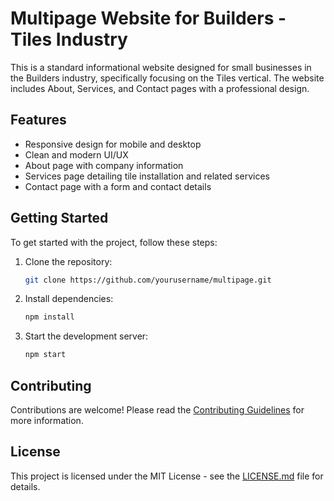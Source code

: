 # Multipage Website for Builders - Tiles Industry

This is a standard informational website designed for small businesses in the Builders industry, specifically focusing on the Tiles vertical. The website includes About, Services, and Contact pages with a professional design.

## Features
- Responsive design for mobile and desktop
- Clean and modern UI/UX
- About page with company information
- Services page detailing tile installation and related services
- Contact page with a form and contact details

## Getting Started
To get started with the project, follow these steps:

1. Clone the repository:
   ```sh
   git clone https://github.com/yourusername/multipage.git
   ```
2. Install dependencies:
   ```sh
   npm install
   ```
3. Start the development server:
   ```sh
   npm start
   ```

## Contributing
Contributions are welcome! Please read the [Contributing Guidelines](CONTRIBUTING.md) for more information.

## License
This project is licensed under the MIT License - see the [LICENSE.md](LICENSE.md) file for details.